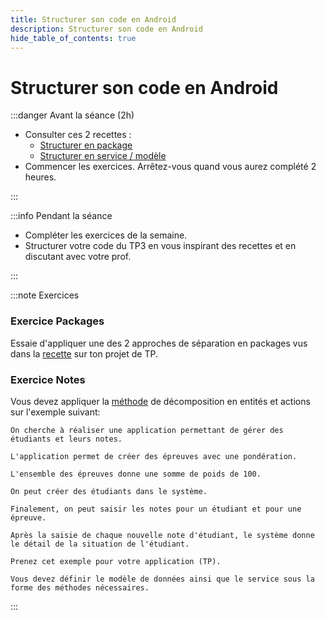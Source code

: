 ```yaml
---
title: Structurer son code en Android
description: Structurer son code en Android
hide_table_of_contents: true
---
```


# Structurer son code en Android

<Row>

<Column>

:::danger Avant la séance (2h)

- Consulter ces 2 recettes :
    - [Structurer en package](../03-recettes/structure-package.mdx)
    - [Structurer en service / modèle](../03-recettes/service.mdx)
- Commencer les exercices. Arrêtez-vous quand vous aurez complété 2 heures.

<Row>


</Row>

:::

</Column>

<Column>

:::info Pendant la séance

- Compléter les exercices de la semaine.
- Structurer votre code du TP3 en vous inspirant des recettes et en discutant avec votre prof.

:::

</Column>

</Row>

:::note Exercices

### Exercice Packages

Essaie d'appliquer une des 2 approches de séparation en packages vus dans la [recette](../03-recettes/structure-package.mdx) sur ton 
projet de TP.

### Exercice Notes

Vous devez appliquer la [méthode](../03-recettes/service.mdx) de décomposition en entités et actions sur l'exemple suivant:

```
On cherche à réaliser une application permettant de gérer des étudiants et leurs notes.

L'application permet de créer des épreuves avec une pondération.

L'ensemble des épreuves donne une somme de poids de 100.

On peut créer des étudiants dans le système.

Finalement, on peut saisir les notes pour un étudiant et pour une épreuve.

Après la saisie de chaque nouvelle note d'étudiant, le système donne le détail de la situation de l'étudiant.

Prenez cet exemple pour votre application (TP).

Vous devez définir le modèle de données ainsi que le service sous la forme des méthodes nécessaires.
```

:::
